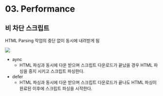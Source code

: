 # 03. Performance

## 비 차단 스크립트 

HTML Parsing 작업의 중단 없이 동시에 내려받게 됨

![](../../.gitbook/assets/pasted-graphic%20%281%29.tiff)

* aync  
  * HTML 파싱과 동시에 다운 받으며 스크립트 다운로드가 끝났을 경우 HTML 파싱을 중지 시키고 스크립트 파싱한다.
* defer
  * HTML 파싱과 동시에 다운 받으며 스크립트 다운로드가 끝나도 HTML 파싱이 완료된 이후에 스크립트 파싱을 시작한다.